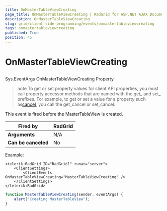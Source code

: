 ```yaml
---
title: OnMasterTableViewCreating
page_title: OnMasterTableViewCreating | RadGrid for ASP.NET AJAX Documentation
description: OnMasterTableViewCreating
slug: grid/client-side-programming/events/onmastertableviewcreating
tags: onmastertableviewcreating
published: True
position: 45
---
```


# OnMasterTableViewCreating



## 

Sys.EventArgs OnMasterTableViewCreating Property

>note To get or set property values for client API properties, you must call property accessor methods that are named with the get_ and set_ prefixes. For example, to get or set a value for a property such as[cancel](http://msdn.microsoft.com/en-us/library/bb310859.aspx), you call the get_cancel or set_cancel.
>


This event is fired before the MasterTableView is created.


|  **Fired by**  | RadGrid |
| ------ | ------ |
| **Arguments** |N/A|
| **Can be canceled** |No|

Example:

````ASP.NET
<telerik:RadGrid ID="RadGrid1" runat="server">
    <ClientSettings>
        <ClientEvents OnMasterTableViewCreating="MasterTableViewCreating" />
    </ClientSettings>
</telerik:RadGrid>
````



````JavaScript
function MasterTableViewCreating(sender, eventArgs) {
    alert("Creating MasterTableView");
}
````


